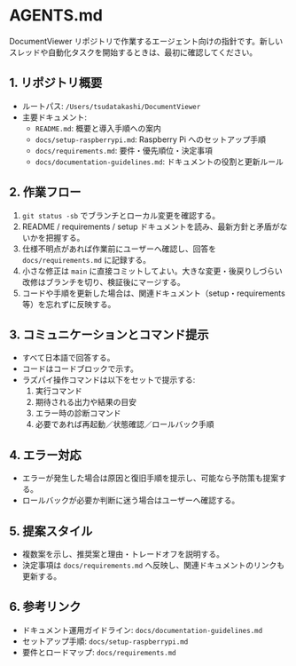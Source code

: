 # AGENTS.md

DocumentViewer リポジトリで作業するエージェント向けの指針です。新しいスレッドや自動化タスクを開始するときは、最初に確認してください。

## 1. リポジトリ概要
- ルートパス: `/Users/tsudatakashi/DocumentViewer`
- 主要ドキュメント:
  - `README.md`: 概要と導入手順への案内
  - `docs/setup-raspberrypi.md`: Raspberry Pi へのセットアップ手順
  - `docs/requirements.md`: 要件・優先順位・決定事項
  - `docs/documentation-guidelines.md`: ドキュメントの役割と更新ルール

## 2. 作業フロー
1. `git status -sb` でブランチとローカル変更を確認する。
2. README / requirements / setup ドキュメントを読み、最新方針と矛盾がないかを把握する。
3. 仕様不明点があれば作業前にユーザーへ確認し、回答を `docs/requirements.md` に記録する。
4. 小さな修正は `main` に直接コミットしてよい。大きな変更・後戻りしづらい改修はブランチを切り、検証後にマージする。
5. コードや手順を更新した場合は、関連ドキュメント（setup・requirements 等）を忘れずに反映する。

## 3. コミュニケーションとコマンド提示
- すべて日本語で回答する。
- コードはコードブロックで示す。
- ラズパイ操作コマンドは以下をセットで提示する:
  1. 実行コマンド
  2. 期待される出力や結果の目安
  3. エラー時の診断コマンド
  4. 必要であれば再起動／状態確認／ロールバック手順

## 4. エラー対応
- エラーが発生した場合は原因と復旧手順を提示し、可能なら予防策も提案する。
- ロールバックが必要か判断に迷う場合はユーザーへ確認する。

## 5. 提案スタイル
- 複数案を示し、推奨案と理由・トレードオフを説明する。
- 決定事項は `docs/requirements.md` へ反映し、関連ドキュメントのリンクも更新する。

## 6. 参考リンク
- ドキュメント運用ガイドライン: `docs/documentation-guidelines.md`
- セットアップ手順: `docs/setup-raspberrypi.md`
- 要件とロードマップ: `docs/requirements.md`
